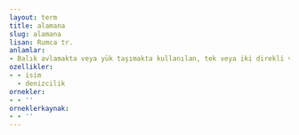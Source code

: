 ```yaml
---
layout: term
title: alamana
slug: alamana
lisan: Rumca tr.
anlamlar:
- Balık avlamakta veya yük taşımakta kullanılan, tek veya iki direkli ve açık güverteli, büyük kayık; alamanata
ozellikler:
- - isim
  - denizcilik
ornekler:
- - ''
orneklerkaynak:
- - ''
---
```

